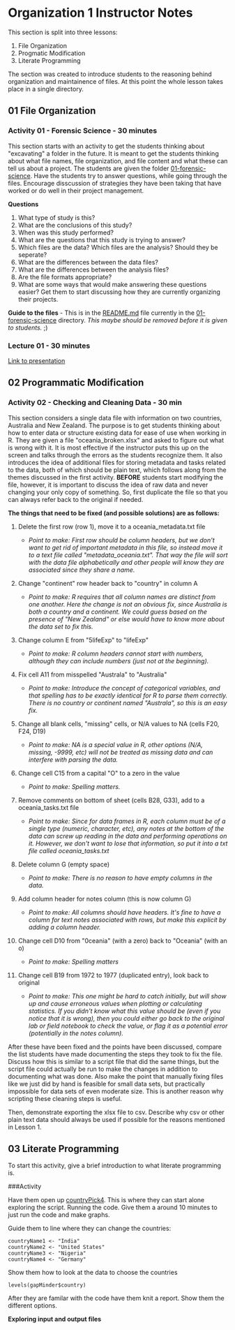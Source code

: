 # Organization 1 Instructor Notes

This section is split into three lessons:

1. File Organization
2. Progmatic Modification
3. Literate Programming

The section was created to introduce students to the reasoning behind organization and maintainence of files. At this point the whole lesson takes place in a single directory.

## 01 File Organization

### Activity 01 - Forensic Science - 30 minutes 

This section starts with an activity to get the students thinking about "excavating" a folder in the future.  It is meant to get the students thinking about what file names, file organization, and file content and what these can tell us about a project.  The students are given the folder [01-forensic-science](./files/01-forensic-science).  Have the students try to answer questions, while going through the files. Encourage disscussion of strategies they have been taking that have worked or do well in their project management.

**Questions**

1.  What type of study is this?
2.  What are the conclusions of this study?
3.  When was this study performed?
4.  What are the questions that this study is trying to answer?
5.  Which files are the data? Which files are the analysis?  Should they be seperate?
6.  What are the differences between the data files?
7.  What are the differences between the analysis files?
8.  Are the file formats appropriate?
6.  What are some ways that would make answering these questions easier? Get them to start discussing how they are currently organizing their projects. 

**Guide to the files** - This is in the [README.md](./files/01-forensic-science/README.md) file currently in the [01-forensic-science](./files/01-forensic-science) directory. *This maybe should be removed before it is given to students.* ;)

### Lecture 01 - 30 minutes

[Link to presentation]() 

## 02 Programmatic Modification

### Activity 02 - Checking and Cleaning Data - 30 min

This section considers a single data file with information on two countries, Australia and New Zealand. The purpose is to get students thinking about how to enter data or structure existing data for ease of use when working in R. They are given a file "oceania_broken.xlsx" and asked to figure out what is wrong with it. It is most effective if the instructor puts this up on the screen and talks through the errors as the students recognize them. It also introduces the idea of additional files for storing metadata and tasks related to the data, both of which should be plain text, which follows along from the themes discussed in the first activity. **BEFORE** students start modifying the file, however, it is important to discuss the idea of raw data and never changing your only copy of something. So, first duplicate the file so that you can always refer back to the original if needed.

**The things that need to be fixed (and possible solutions) are as follows:**

1. Delete the first row (row 1), move it to a oceania_metadata.txt file
    * *Point to make: First row should be column headers, but we don't want to get rid of important metadata in this file, so instead move it to a text file called "metadata_oceania.txt". That way the file will sort with the data file alphabetically and other people will know they are associated since they share a name.*
    
2. Change "continent" row header back to "country" in column A
    * *Point to make: R requires that all column names are distinct from one another. Here the change is not an obvious fix, since Australia is both a country and a continent. We could guess based on the presence of "New Zealand" or else would have to know more about the data set to fix this.*
    
3. Change column E from "5lifeExp" to "lifeExp"
    * *Point to make: R column headers cannot start with numbers, although they can include numbers (just not at the beginning).*
    
4. Fix cell A11 from misspelled "Australa" to "Australia"
    * *Point to make: Introduce the concept of categorical variables, and that spelling has to be exactly identical for R to parse them correctly. There is no country or continent named "Australa", so this is an easy fix.*
    
5. Change all blank cells, "missing" cells, or N/A values to NA (cells F20, F24, D19)
    * *Point to make: NA is a special value in R, other options (N/A, missing, -9999, etc) will not be treated as missing data and can interfere with parsing the data.*
    
6. Change cell C15 from a capital "O" to a zero in the value
    * *Point to make: Spelling matters.*
    
7. Remove comments on bottom of sheet (cells B28, G33), add to a oceania_tasks.txt file
    * *Point to make: Since for data frames in R, each column must be of a single type (numeric, character, etc), any notes at the bottom of the data can screw up reading in the data and performing operations on it. However, we don't want to lose that information, so put it into a txt file called oceania_tasks.txt*
    
8. Delete column G (empty space)
    * *Point to make: There is no reason to have empty columns in the data.*
    
9. Add column header for notes column (this is now column G)
    * *Point to make: All columns should have headers. It's fine to have a column for text notes associated with rows, but make this explicit by adding a column header.*
    
10. Change cell D10 from "0ceania" (with a zero) back to "Oceania" (with an o)
    * *Point to make: Spelling matters*
    
11. Change cell B19 from 1972 to 1977 (duplicated entry), look back to original 
    * *Point to make: This one might be hard to catch initially, but will show up and cause erroneous values when plotting or calculating statistics. If you didn't know what this value should be (even if you notice that it is wrong), then you could either go back to the original lab or field notebook to check the value, or flag it as a potential error (potentially in the notes column).*

After these have been fixed and the points have been discussed, compare the list students have made documenting the steps they took to fix the file. Discuss how this is similar to a script file that did the same things, but the script file could actually be run to make the changes in addition to documenting what was done. Also make the point that manually fixing files like we just did by hand is feasible for small data sets, but practically impossible for data sets of even moderate size. This is another reason why scripting these cleaning steps is useful. 

Then, demonstrate exporting the xlsx file to csv. Describe why csv or other plain text data should always be used if possible for the reasons mentioned in Lesson 1.

## 03 Literate Programming

To start this activity, give a brief introduction to what literate programming is. 

###Activity

Have them open up [countryPick4](https://github.com/Reproducible-Science-Curriculum/rr-organization1/blob/master/files/03-literate-programming-activity/countryPick4.rmd). This is where they can start alone exploring the script.  Running the code. Give them a around 10 minutes to just run the code and make graphs. 

Guide them to line where they can change the countries: 

    countryName1 <- "India"
    countryName2 <- "United States"
    countryName3 <- "Nigeria"
    countryName4 <- "Germany"

Show them how to look at the data to choose the countries

    levels(gapMinder$country)

After they are familar with the code have them knit a report.  Show them the different options.  

**Exploring input and output files**






